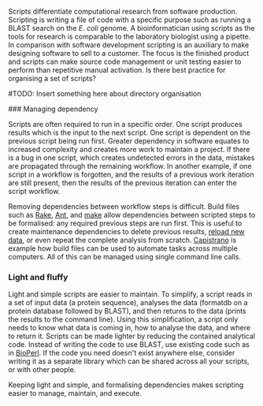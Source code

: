 Scripts differentiate computational research from software production. Scripting is writing a file of code with a specific purpose such as running a BLAST search on the *E. coli* genome. A bioinformatician using scripts as the tools for research is comparable to the laboratory biologist using a pipette. In comparison with software development scripting is an auxiliary to make designing software to sell to a customer. The focus is the finished product and scripts can make source code management or unit testing easier to perform than repetitive manual activation. Is there best practice for organising a set of scripts?

#TODO: Insert something here about directory organisation

### Managing dependency

Scripts are often required to run in a specific order. One script produces results which is the input to the next script. One script is dependent on the previous script being run first. Greater dependency in software equates to increased complexity and creates more work to maintain a project. If there is a bug in one script, which creates undetected errors in the data, mistakes are propagated through the remaining workflow. In another example, if one script in a workflow is forgotten, and the results of a previous work iteration are still present, then the results of the previous iteration can enter the script workflow.

Removing dependencies between workflow steps is difficult. Build files such as [Rake][rake], [Ant][ant], and [make][make] allow dependencies between scripted steps to be formalised: any required previous steps are run first. This is useful to create maintenance dependencies to delete previous results, [reload new data][biorake], or even repeat the complete analysis from scratch. [Capistrano][cap] is example how build files can be used to automate tasks across multiple computers. All of this can be managed using single command line calls.

### Light and fluffy

Light and simple scripts are easier to maintain. To simplify, a script reads in a set of input data (a protein sequence), analyses the data (formatdb on a protein database followed by BLAST), and then returns to the data (prints the results to the command line). Using this simplification, a script only needs to know what data is coming in, how to analyse the data, and where to return it. Scripts can be made lighter by reducing the contained analytical code. Instead of writing the code to use BLAST, use existing code such as in [BioPerl][Perl]. If the code you need doesn't exist anywhere else, consider writing it as a separate library which can be shared across all your scripts, or with other people.

Keeping light and simple, and formalising dependencies makes scripting easier to manage, maintain, and execute.

[rake]: http://www.example.com
[ant]: http://www.example.com
[make]: http://www.example.com
[biorake]: http://www.example.com
[cap]: http://www.example.com
[Perl]: http://www.example.com 
